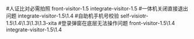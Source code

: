 ﻿#人证比对必需拍照 front-visitor-1.5 integrate-visitor-1.5
#一体机关闭直接退出问题 integrate-visitor-1.5\1.4
#自助机手机号校验 self-visiotr-1.5\1.4\1.3\1.3\1.3-xita
#登录弹窗在底层无法操作问题 front-visitor-1.5\1.4 integrate-visitor-1.5\1.4